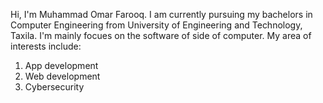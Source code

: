 Hi, I'm Muhammad Omar Farooq. I am currently pursuing my bachelors in Computer Engineering from University of Engineering and Technology, Taxila.
I'm mainly focues on the software of side of computer.
My area of interests include:
  1. App development
  2. Web development
  3. Cybersecurity
